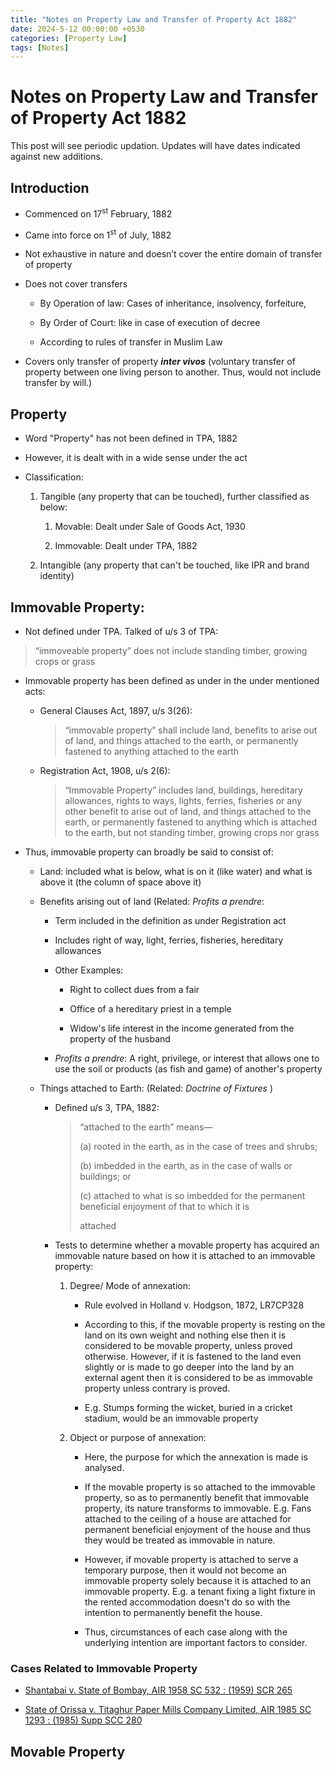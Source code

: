 ```yaml
---
title: "Notes on Property Law and Transfer of Property Act 1882"
date: 2024-5-12 00:00:00 +0530
categories: [Property Law]
tags: [Notes]
---
```


# Notes on Property Law and Transfer of Property Act 1882

This post will see periodic updation. Updates will have dates indicated against new additions.

## Introduction  

* Commenced on 17<sup>st</sup> February, 1882

* Came into force on 1<sup>st</sup> of July, 1882
  
* Not exhaustive in nature and doesn’t cover the entire domain of transfer of property
  
* Does not cover transfers
  
   * By Operation of law: Cases of inheritance, insolvency, forfeiture, 
 
   * By Order of Court: like in case of execution of decree
 
   * According to rules of transfer in Muslim Law
 
* Covers only transfer of property ***inter vivos*** (voluntary transfer of property between one living person to another. Thus, would not include transfer by will.)

## Property 

* Word "Property" has not been defined in TPA, 1882

* However, it is dealt with in a wide sense under the act

* Classification:
  
   1. Tangible (any property that can be touched), further classified as below:
     
      1. Movable: Dealt under Sale of Goods Act, 1930
        
      2. Immovable: Dealt under TPA, 1882
        
   2. Intangible (any property that can't be touched, like IPR and brand identity)

## Immovable Property:

* Not defined under TPA. Talked of u/s 3 of TPA:

> “immoveable property” does not include standing timber, growing crops or grass

* Immovable property has been defined as under in the under mentioned acts:

   * General Clauses Act, 1897, u/s 3(26):
     
     > “immovable property” shall include land, benefits to arise out of land, and things attached to 
the earth, or permanently fastened to anything attached to the earth

   * Registration Act, 1908, u/s 2(6):

     > “Immovable Property” includes land, buildings, hereditary allowances, rights to ways, lights, 
ferries, fisheries or any other benefit to arise out of land, and things attached to the earth, or 
permanently fastened to anything which is attached to the earth, but not standing timber, growing 
crops nor grass

 * Thus, immovable property can broadly be said to consist of:
   
      * Land: included what is below, what is on it (like water) and what is above it (the column of space above it)
  
      * Benefits arising out of land (Related: *Profits a prendre*:
        
         * Term included in the definition as under Registration act
       
         * Includes right of way, light, ferries, fisheries, hereditary allowances
       
         * Other Examples:
  
            * Right to collect dues from a fair
          
            * Office of a hereditary priest in a temple
          
            * Widow's life interest in the income generated from the property of the husband
       
         * *Profits a prendre*: A right, privilege, or interest that allows one to use the soil or products (as fish and game) of another's property
       
     * Things attached to Earth: (Related: *Doctrine of Fixtures* )
  
        * Defined u/s 3, TPA, 1882:
      
          > “attached to the earth” means—
          > 
          > (a) rooted in the earth, as in the case of trees and shrubs;
          > 
          > (b) imbedded in the earth, as in the case of walls or buildings; or
          > 
          > (c) attached to what is so imbedded for the permanent beneficial enjoyment of that to which it is
          > 
          > attached

        * Tests to determine whether a movable property has acquired an immovable nature based on how it is attached to an immovable property:
           1. Degree/ Mode of annexation:
  
              * Rule evolved in Holland v. Hodgson, 1872, LR7CP328
             
              * According to this, if the movable property is resting on the land on its own weight and nothing else then it is considered to be movable property, unless proved otherwise. However, if it is fastened to the land even slightly or is made to go deeper into the land by an external agent then it is considered to be as immovable property unless contrary is proved.
             
              * E.g. Stumps forming the wicket, buried in a cricket stadium, would be an immovable property
       
           2. Object or purpose of annexation:
             
              * Here, the purpose for which the annexation is made is analysed.
             
              * If the movable property is so attached to the immovable property, so as to permanently benefit that immovable property, its nature transforms to immovable. E.g. Fans attached to the ceiling of a house are attached for permanent beneficial enjoyment of the house and thus they would be treated as immovable in nature.
             
              * However, if movable property is attached to serve a temporary purpose, then it would not become an immovable property solely because it is attached to an immovable property. E.g. a tenant fixing a light fixture in the rented accommodation doesn't do so with the intention to permanently benefit the house.
             
              * Thus, circumstances of each case along with the underlying intention are important factors to consider.

### Cases Related to Immovable Property

* [Shantabai v. State of Bombay, AIR 1958 SC 532 : (1959) SCR 265]()

* [State of Orissa v. Titaghur Paper Mills Company Limited, AIR 1985 SC 1293 : (1985) Supp SCC 280]() 

## Movable Property
